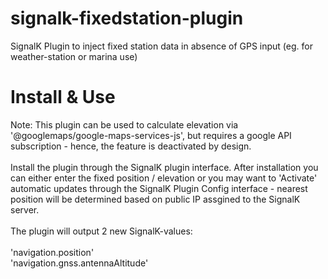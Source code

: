 # signalk-fixedstation-plugin
SignalK Plugin to inject fixed station data in absence of GPS input (eg. for weather-station or marina use)
# Install & Use
Note: This plugin can be used to calculate elevation via '@googlemaps/google-maps-services-js', but requires a google API subscription - hence, the feature is deactivated by design.<br><br>
Install the plugin through the SignalK plugin interface. After installation you can either enter the fixed position / elevation or you may want to 'Activate' automatic updates through the SignalK Plugin Config interface - nearest position will be determined based on public IP assgined to the SignalK server.<br>
<br>
The plugin will output 2 new SignalK-values:<br>
<br>
'navigation.position'<br>
'navigation.gnss.antennaAltitude'<br>
<br>
